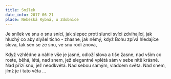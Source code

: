 ```yaml
---
title: Snílek
date_info: 2017-06-21
place: Nebeská Rybná, u Zdobnice
---
```


Je snílek ve snu o snu snící,
jak slepec proti slunci svíci zdvihající,
jak hluchý co aby slyšel ticho - zhasne,
jak němý, když Bohu zpívá hledajíce slova,
tak sen se ze snu, ve snu rodí znova,

Když vzhlédne a náhle vše je jasné,
odloží slova a tiše žasne,
nad vším co roste, běhá, létá,
nad snem, jež elegantné vplétá sám v sebe nitě krásné.
Nad přízí snu, jež neodkvétá.
Nad sebou samým, vládcem světa.
Nad snem, jímž je i tato věta ...
